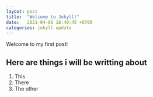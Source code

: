 ```yaml
---
layout: post
title:  "Welcome to Jekyll!"
date:   2021-04-06 18:40:45 +0700
categories: jekyll update
---
```


Welcome to my first post!

## Here are things i will be writting about 
1. This 
2. There
3. The other
